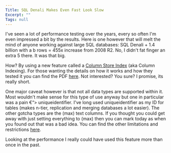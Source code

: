 ```yaml
---
Title: SQL Denali Makes Even Fast Look Slow
Excerpt: ""
Tags: null
---
```

I've seen a lot of performance testing over the years, every so often I'm even impressed a bit by the results. Here is one however that will melt the mind of anyone working against large SQL databases: SQL Denali + 1.4 billion with a b rows = 455x increase from 2008 R2. No, I didn't fat finger an extra 5 there. It was that big.

How? By using a new feature called a <a href="http://msdn.microsoft.com/en-us/library/gg492088(v=SQL.110).aspx" target="_blank">Column Store Index</a> (aka Column Indexing). For those wanting the details on how it works and how they tested it you can find the PDF <a href="http://download.microsoft.com/download/8/C/1/8C1CE06B-DE2F-40D1-9C5C-3EE521C25CE9/Columnstore%20Indexes%20for%20Fast%20DW%20QP%20SQL%20Server%2011.pdf" target="_blank">here</a>. Not interested? You sure? I promise, its really short.

One major caveat however is that not all data types are supported within it. Most wouldn't make sense for this type of use anyway but one in particular was a pain €“&gt; uniqueidentifier. I've long used uniqueidentifier as my ID for tables (makes n-tier, replication and merging databases a lot easier). The other gotcha types are the (max) text columns. If you thought you could get away with just setting everything to (max) then you can mark today as when you found out that was a bad idea. You can find the other limitations and restrictions <a href="http://msdn.microsoft.com/en-us/library/gg492088(v=SQL.110).aspx#Restrictions" target="_blank">here</a>.

Looking at the performance I really could have used this feature more than once in the past.